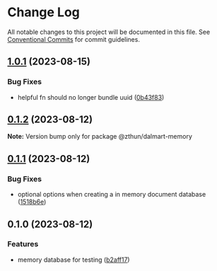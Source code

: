 # Change Log

All notable changes to this project will be documented in this file.
See [Conventional Commits](https://conventionalcommits.org) for commit guidelines.

## [1.0.1](https://github.com/zthun/dalmart/compare/v0.1.2...v1.0.1) (2023-08-15)


### Bug Fixes

* helpful fn should no longer bundle uuid ([0b43f83](https://github.com/zthun/dalmart/commit/0b43f831c5cd423ecc6147f5030f15636906ab13))



## [0.1.2](https://github.com/zthun/dalmart/compare/v0.1.1...v0.1.2) (2023-08-12)

**Note:** Version bump only for package @zthun/dalmart-memory





## [0.1.1](https://github.com/zthun/dalmart/compare/v0.1.0...v0.1.1) (2023-08-12)


### Bug Fixes

* optional options when creating a in memory document database ([1518b6e](https://github.com/zthun/dalmart/commit/1518b6e90a6de6519316e1dda1ec0fa255f220e0))



## 0.1.0 (2023-08-12)


### Features

* memory database for testing ([b2aff17](https://github.com/zthun/dalmart/commit/b2aff17b2f7247815886abd246b1a8d789c9b1e9))
